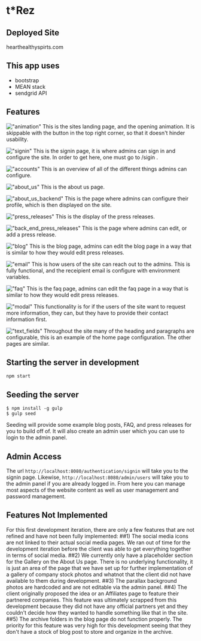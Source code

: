 # t*Rez

## Deployed Site
hearthealthyspirts.com 

## This app uses
- bootstrap
- MEAN stack
- sendgrid API

## Features
!["animation"](readme/animation.png)
This is the sites landing page, and the opening animation. It is skippable with the button in the top right corner, so that it doesn't hinder usability.

!["signin"](readme/signin.png)
This is the signin page, it is where admins can sign in and configure the site. In order to get here, one must go to <URL>/sigin .

!["accounts"](readme/accounts.png)
This is an overview of all of the different things admins can configure. 

!["about_us"](readme/about_us.png)
This is the about us page.

!["about_us_backend"](readme/about_us_backend.png)
This is the page where admins can configure their profile, which is then displayed on the site.

!["press_releases"](readme/press_releases.png)
This is the display of the press releases.

!["back_end_press_releases"](readme/back_end_press_releases.png)
This is the page where admins can edit, or add a press release.

!["blog"](readme/blog.png)
This is the blog page, admins can edit the blog page in a way that is similar to how they would edit press releases.

!["email"](readme/email.png)
This is how users of the site can reach out to the admins. This is fully functional, and the receipient email is configure with environment variables. 

!["faq"](readme/faq.png)
This is the faq page, admins can edit the faq page in a way that is similar to how they would edit press releases.

!["modal"](readme/modal.png)
This functionality is for if the users of the site want to request more information, they can, but they have to provide their contact information first. 

!["text_fields"](readme/text_fields.png)
Throughout the site many of the heading and paragraphs are configurable, this is an example of the home page configuration. The other pages are similar. 


## Starting the server in development
`npm start`

## Seeding the server 
```
$ npm install -g gulp
$ gulp seed
```

Seeding will provide some example blog posts, FAQ, and press releases for you to build off of. It will also create an admin user which you can use to login to the admin panel.

## Admin Access
The url `http://localhost:8080/authentication/signin` will take you to the signin page. Likewise, `http://localhost:8080/admin/users` will take you to the admin panel if you are already logged in. From here you can manage most aspects of the website content as well as user management and password management. 

## Features Not Implemented
For this first development iteration, there are only a few features that are not refined and have not been fully implemented:
##1) The social media icons are not linked to their actual social media pages.  We ran out of time for the development iteration before the client was able to get everything together in terms of social media.
##2) We currently only have a placeholder section for the Gallery on the About Us page.  There is no underlying functionality, it is just an area of the page that we have set up for further implementation of a gallery of company stock photos and whatnot that the client did not have available to them during development.
##3) The parallax background photos are hardcoded and are not editable via the admin panel.
##4) The client originally proposed the idea or an Affiliates page to feature their partnered companies.  This feature was ultimately scrapped from this development because they did not have any official partners yet and they couldn't decide how they wanted to handle something like that in the site.
##5) The archive folders in the blog page do not function properly.  The priority for this feature was very high for this development seeing that they don't have a stock of blog post to store and organize in the archive.

